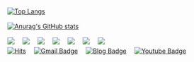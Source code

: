 <br>[![Top Langs](https://github-readme-stats.vercel.app/api/top-langs/?username=ombreman&layout=compact&hide=Shell,Batchifile,PowerShell&langs_count=6&theme=react)](https://github.com/ombreman/github-readme-stats)</br>
<br>[![Anurag's GitHub stats](https://github-readme-stats.vercel.app/api?username=ombreman&theme=react&hide=prs&count_private=true&show_icons=true&)](https://github.com/ombreman/github-readme-stats)</br>
<br><img src="https://img.shields.io/badge/HTML-E34F26?style=flat&logo=HTML5&logoColor=white"/>　
<img src="https://img.shields.io/badge/CSS-1572B6?style=flat&logo=CSS3&logoColor=white"/>　
<img src="https://img.shields.io/badge/JavaScript-F7DF1E?style=flat&logo=JavaScript&logoColor=white"/>　
<img src="https://img.shields.io/badge/node.js-339933?style=flat&logo=node.js&logoColor=white"/>　
<img src="https://img.shields.io/badge/Python-3776AB?style=flat&logo=Python&logoColor=white"/>　
<img src="https://img.shields.io/badge/MongoDB-47A248?style=flat&logo=MongoDB&logoColor=white"/>　
<img src="https://img.shields.io/badge/MySQL-4479A1?style=flat&logo=MySQL&logoColor=white"/></br>
[![Hits](https://hits.seeyoufarm.com/api/count/incr/badge.svg?url=https%3A%2F%2Fgithub.com%2Fombreman&count_bg=%2379C83D&title_bg=%23555555&icon=&icon_color=%23E7E7E7&title=hits&edge_flat=false)](https://hits.seeyoufarm.com)　
[![Gmail Badge](https://img.shields.io/badge/Gmail-d14836?style=flat&logo=Gmail&logoColor=white&link=mailto:ombreman21@gmail.com)](mailto:ombreman21@gmail.com)　
[![Blog Badge](http://img.shields.io/badge/-Blog-green?style=flat&logo=Bloglovin&link=https://velog.io/@ombreman)](https://velog.io/@ombreman)　
[![Youtube Badge](https://img.shields.io/badge/Youtube-ff0000?style=flat&logo=youtube&link=https://www.youtube.com/channel/UCZbgw-o-kYIwYlqOWIXmH3Q)](https://www.youtube.com/channel/UCZbgw-o-kYIwYlqOWIXmH3Q)

